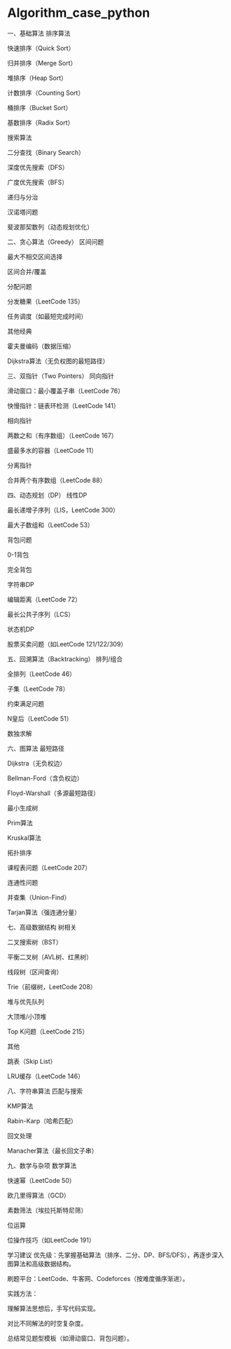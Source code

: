 # Algorithm_case_python
一、基础算法
排序算法

快速排序（Quick Sort）

归并排序（Merge Sort）

堆排序（Heap Sort）

计数排序（Counting Sort）

桶排序（Bucket Sort）

基数排序（Radix Sort）

搜索算法

二分查找（Binary Search）

深度优先搜索（DFS）

广度优先搜索（BFS）

递归与分治

汉诺塔问题

斐波那契数列（动态规划优化）

二、贪心算法（Greedy）
区间问题

最大不相交区间选择

区间合并/覆盖

分配问题

分发糖果（LeetCode 135）

任务调度（如最短完成时间）

其他经典

霍夫曼编码（数据压缩）

Dijkstra算法（无负权图的最短路径）

三、双指针（Two Pointers）
同向指针

滑动窗口：最小覆盖子串（LeetCode 76）

快慢指针：链表环检测（LeetCode 141）

相向指针

两数之和（有序数组）（LeetCode 167）

盛最多水的容器（LeetCode 11）

分离指针

合并两个有序数组（LeetCode 88）

四、动态规划（DP）
线性DP

最长递增子序列（LIS，LeetCode 300）

最大子数组和（LeetCode 53）

背包问题

0-1背包

完全背包

字符串DP

编辑距离（LeetCode 72）

最长公共子序列（LCS）

状态机DP

股票买卖问题（如LeetCode 121/122/309）

五、回溯算法（Backtracking）
排列/组合

全排列（LeetCode 46）

子集（LeetCode 78）

约束满足问题

N皇后（LeetCode 51）

数独求解

六、图算法
最短路径

Dijkstra（无负权边）

Bellman-Ford（含负权边）

Floyd-Warshall（多源最短路径）

最小生成树

Prim算法

Kruskal算法

拓扑排序

课程表问题（LeetCode 207）

连通性问题

并查集（Union-Find）

Tarjan算法（强连通分量）

七、高级数据结构
树相关

二叉搜索树（BST）

平衡二叉树（AVL树、红黑树）

线段树（区间查询）

Trie（前缀树，LeetCode 208）

堆与优先队列

大顶堆/小顶堆

Top K问题（LeetCode 215）

其他

跳表（Skip List）

LRU缓存（LeetCode 146）

八、字符串算法
匹配与搜索

KMP算法

Rabin-Karp（哈希匹配）

回文处理

Manacher算法（最长回文子串）

九、数学与杂项
数学算法

快速幂（LeetCode 50）

欧几里得算法（GCD）

素数筛法（埃拉托斯特尼筛）

位运算

位操作技巧（如LeetCode 191）

学习建议
优先级：先掌握基础算法（排序、二分、DP、BFS/DFS），再逐步深入图算法和高级数据结构。

刷题平台：LeetCode、牛客网、Codeforces（按难度循序渐进）。

实践方法：

理解算法思想后，手写代码实现。

对比不同解法的时空复杂度。

总结常见题型模板（如滑动窗口、背包问题）。
